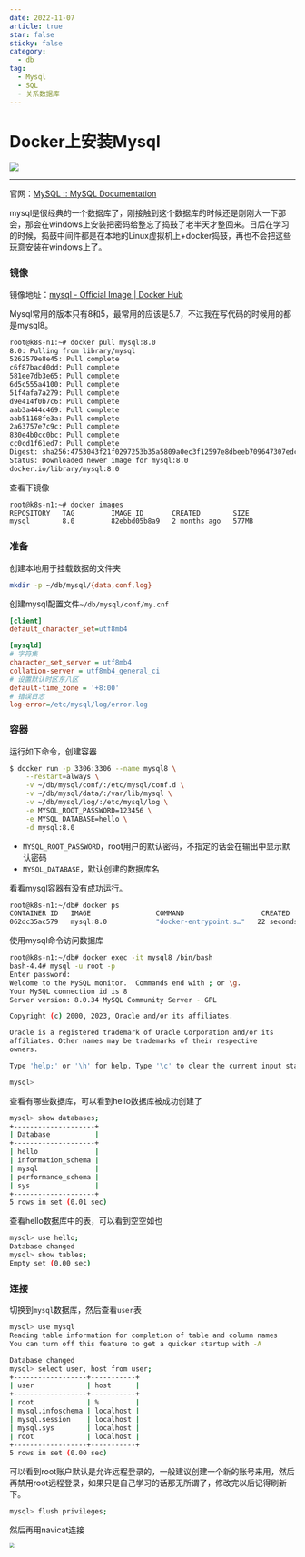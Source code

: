 ```yaml
---
date: 2022-11-07
article: true
star: false
sticky: false
category:
  - db
tag:
  - Mysql
  - SQL
  - 关系数据库
---
```


# Docker上安装Mysql

![](https://public-1308755698.cos.ap-chongqing.myqcloud.com//img/202310111830040.png)
<!-- more -->
---

官网：[MySQL :: MySQL Documentation](https://dev.mysql.com/doc/)

mysql是很经典的一个数据库了，刚接触到这个数据库的时候还是刚刚大一下那会，那会在windows上安装把密码给整忘了捣鼓了老半天才整回来。日后在学习的时候，捣鼓中间件都是在本地的Linux虚拟机上+docker捣鼓，再也不会把这些玩意安装在windows上了。



### 镜像

镜像地址：[mysql - Official Image | Docker Hub](https://hub.docker.com/_/mysql)

Mysql常用的版本只有8和5，最常用的应该是5.7，不过我在写代码的时候用的都是mysql8。

```sh
root@k8s-n1:~# docker pull mysql:8.0
8.0: Pulling from library/mysql
5262579e8e45: Pull complete 
c6f87bacd0dd: Pull complete 
581ee7db3e65: Pull complete 
6d5c555a4100: Pull complete 
51f4afa7a279: Pull complete 
d9e414f0b7c6: Pull complete 
aab3a444c469: Pull complete 
aab51168fe3a: Pull complete 
2a63757e7c9c: Pull complete 
830e4b0cc0bc: Pull complete 
cc0cd1f61ed7: Pull complete 
Digest: sha256:4753043f21f0297253b35a5809a0ec3f12597e8dbeeb709647307edc943ea7b1
Status: Downloaded newer image for mysql:8.0
docker.io/library/mysql:8.0
```

查看下镜像

```sh
root@k8s-n1:~# docker images
REPOSITORY   TAG         IMAGE ID       CREATED        SIZE
mysql        8.0         82ebbd05b8a9   2 months ago   577MB
```



### 准备

创建本地用于挂载数据的文件夹

```sh
mkdir -p ~/db/mysql/{data,conf,log}
```

创建mysql配置文件`~/db/mysql/conf/my.cnf`

```ini
[client]
default_character_set=utf8mb4

[mysqld]
# 字符集
character_set_server = utf8mb4
collation-server = utf8mb4_general_ci
# 设置默认时区东八区
default-time_zone = '+8:00'
# 错误日志
log-error=/etc/mysql/log/error.log
```



### 容器

运行如下命令，创建容器

```sh
$ docker run -p 3306:3306 --name mysql8 \
    --restart=always \
    -v ~/db/mysql/conf/:/etc/mysql/conf.d \
    -v ~/db/mysql/data/:/var/lib/mysql \
    -v ~/db/mysql/log/:/etc/mysql/log \
    -e MYSQL_ROOT_PASSWORD=123456 \
    -e MYSQL_DATABASE=hello \
    -d mysql:8.0
```

- `MYSQL_ROOT_PASSWORD`，root用户的默认密码，不指定的话会在输出中显示默认密码
- `MYSQL_DATABASE`，默认创建的数据库名

看看mysql容器有没有成功运行。

```sh
root@k8s-n1:~/db# docker ps
CONTAINER ID   IMAGE                COMMAND                   CREATED          STATUS          PORTS                                                  NAMES
062dc35ac579   mysql:8.0            "docker-entrypoint.s…"   22 seconds ago   Up 21 seconds   0.0.0.0:3306->3306/tcp, :::3306->3306/tcp, 33060/tcp   mysql8
```

使用mysql命令访问数据库

```sh
root@k8s-n1:~/db# docker exec -it mysql8 /bin/bash
bash-4.4# mysql -u root -p
Enter password: 
Welcome to the MySQL monitor.  Commands end with ; or \g.
Your MySQL connection id is 8
Server version: 8.0.34 MySQL Community Server - GPL

Copyright (c) 2000, 2023, Oracle and/or its affiliates.

Oracle is a registered trademark of Oracle Corporation and/or its
affiliates. Other names may be trademarks of their respective
owners.

Type 'help;' or '\h' for help. Type '\c' to clear the current input statement.

mysql> 
```

查看有哪些数据库，可以看到hello数据库被成功创建了

```sh
mysql> show databases;
+--------------------+
| Database           |
+--------------------+
| hello              |
| information_schema |
| mysql              |
| performance_schema |
| sys                |
+--------------------+
5 rows in set (0.01 sec)
```

查看hello数据库中的表，可以看到空空如也

```sh
mysql> use hello;
Database changed
mysql> show tables;
Empty set (0.00 sec)
```



### 连接

切换到`mysql`数据库，然后查看`user`表

```sh
mysql> use mysql
Reading table information for completion of table and column names
You can turn off this feature to get a quicker startup with -A

Database changed
mysql> select user, host from user;
+------------------+-----------+
| user             | host      |
+------------------+-----------+
| root             | %         |
| mysql.infoschema | localhost |
| mysql.session    | localhost |
| mysql.sys        | localhost |
| root             | localhost |
+------------------+-----------+
5 rows in set (0.00 sec)
```

可以看到root账户默认是允许远程登录的，一般建议创建一个新的账号来用，然后再禁用root远程登录，如果只是自己学习的话那无所谓了，修改完以后记得刷新下。

```sh
mysql> flush privileges;
```

然后再用navicat连接

<img src="https://public-1308755698.cos.ap-chongqing.myqcloud.com//img/202310111949722.png" style="zoom:50%;" />
